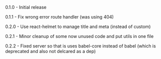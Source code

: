 0.1.0
	- Initial release

0.1.1
	- Fix wrong error route handler (was using 404)

0.2.0
	- Use react-helmet to manage title and meta (instead of custom)

0.2.1
	- Minor cleanup of some now unused code and put utils in one file

0.2.2
	- Fixed server so that is uses babel-core instead of babel (which is deprecated and also not delcared as a dep)
